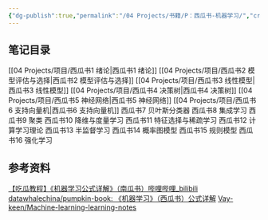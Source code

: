 ```yaml
---
{"dg-publish":true,"permalink":"/04 Projects/书籍/P：西瓜书-机器学习/","created":"2025-03-11T15:50:39.039+08:00","updated":"2025-08-26T10:13:25.490+08:00"}
---
```



## 笔记目录
[[04 Projects/项目/西瓜书1 绪论\|西瓜书1 绪论]]
[[04 Projects/项目/西瓜书2 模型评估与选择\|西瓜书2 模型评估与选择]]
[[04 Projects/项目/西瓜书3 线性模型\|西瓜书3 线性模型]]
[[04 Projects/项目/西瓜书4 决策树\|西瓜书4 决策树]]
[[04 Projects/项目/西瓜书5 神经网络\|西瓜书5 神经网络]]
[[04 Projects/项目/西瓜书6 支持向量机\|西瓜书6 支持向量机]]
西瓜书7 贝叶斯分类器
西瓜书8 集成学习
西瓜书9 聚类
西瓜书10 降维与度量学习
西瓜书11 特征选择与稀疏学习
西瓜书12 计算学习理论
西瓜书13 半监督学习
西瓜书14 概率图模型
西瓜书15 规则模型
西瓜书16 强化学习

## 参考资料
[【吃瓜教程】《机器学习公式详解》（南瓜书）哔哩哔哩_bilibili](https://www.bilibili.com/video/BV1Mh411e7VU?vd_source=26da385b1c7abd1742d76bdc415d9b93)
[datawhalechina/pumpkin-book: 《机器学习》（西瓜书）公式详解](https://github.com/datawhalechina/pumpkin-book)
[Vay-keen/Machine-learning-learning-notes](https://github.com/Vay-keen/Machine-learning-learning-notes)

